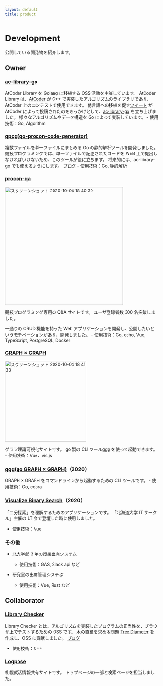 ```yaml
---
layout: default
title: product
---
```


# Development
公開している開発物を紹介します。

## Owner
### [ac-library-go](https://github.com/monkukui/ac-library-go)
[AtCoder Library](https://atcoder.jp/posts/517) を Golang に移植する OSS 活動を主催しています。
AtCoder Library は、[AtCoder](https://atcoder.jp/) が C++ で実装したアルゴリズムのライブラリであり、AtCoder 上のコンテストで使用できます。
他言語への移植を促す[ツイート](https://twitter.com/atcoder/status/1302977048017694720?s=20) が AtCoder によって投稿されたのをきっかけとして、[ac-library-go](https://github.com/monkukui/ac-library-go) を立ち上げました。
様々なアルゴリズムやデータ構造を Go によって実装しています。
    - 使用技術：Go, Algorithm

### [gpcg(go-procon-code-generator)](https://github.com/monkukui/gpcg)
複数ファイルを単一ファイルにまとめる Go の静的解析ツールを開発しました。
競技プログラミングでは、単一ファイルで記述されたコードを WEB 上で提出しなければいけないため、このツールが役に立ちます。
将来的には、ac-library-go でも使えるようにします。
[ブログ](https://monkukui.hatenablog.com/entry/2020/09/07/183114)
    - 使用技術：Go, 静的解析

### [procon-qa](https://procon-qa.herokuapp.com/#/)
<img width="387" alt="スクリーンショット 2020-10-04 18 40 39" src="https://user-images.githubusercontent.com/47474057/95012165-219de880-0671-11eb-953c-e922506883a7.png">

競技プログラミング専用の Q&A サイトです。
ユーザ登録者数 300 名突破しました。

一通りの CRUD 機能を持った Web アプリケーションを開発し、公開したいというモチベーションがあり、開発しました。
    - 使用技術：Go, echo, Vue, TypeScript, PostgreSQL, Docker

### [GRAPH × GRAPH](https://hello-world-494ec.firebaseapp.com/)
<img width="266" alt="スクリーンショット 2020-10-04 18 41 33" src="https://user-images.githubusercontent.com/47474057/95012181-4003e400-0671-11eb-8932-18a1535a6deb.png">

グラフ理論可視化サイトです。
go 製の CLI ツール[ggg](https://github.com/monkukui/ggg) を使って起動できます。
    - 使用技術：Vue，vis.js

### [ggg(go GRAPH × GRAPH)](https://github.com/monkukui/ggg)（2020）
GRAPH × GRAPH をコマンドラインから起動するための CLI ツールです。
    - 使用技術：Go, cobra

### [Visualize Binary Search](https://visualize-binary-search.firebaseapp.com/#/search-age)（2020）
「二分探索」を理解するためのアプリケーションです。
「北海道大学 IT サークル」主催の LT 会で登壇した時に使用しました。

- 使用技術：Vue

### その他
- 北大学部 3 年の授業出席システム
    - 使用技術：GAS, Slack api など

- 研究室の出席管理システぷ
    - 使用技術：Vue, Rust など

## Collaborator
### [Library Checker](https://judge.yosupo.jp/)
Library Checker とは、アルゴリズムを実装したプログラムの正当性を、ブラウザ上でテストするための OSS です。
木の直径を求める問題 [Tree Diameter](https://judge.yosupo.jp/) を作成し、OSS に貢献しました。
[ブログ](https://monkukui.hatenablog.com/entry/2020/05/21/133032)
- 使用技術：C++

### [Logpose](https://logpose-13labo.firebaseapp.com/)
札幌就活情報共有サイトです。
トップページの一部と検索ページを担当しました。
